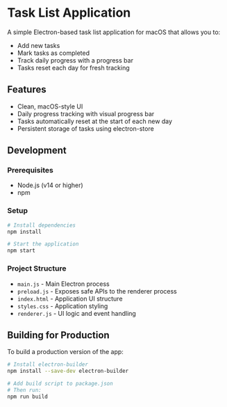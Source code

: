 # Task List Application

A simple Electron-based task list application for macOS that allows you to:
- Add new tasks
- Mark tasks as completed
- Track daily progress with a progress bar
- Tasks reset each day for fresh tracking

## Features

- Clean, macOS-style UI
- Daily progress tracking with visual progress bar
- Tasks automatically reset at the start of each new day
- Persistent storage of tasks using electron-store

## Development

### Prerequisites

- Node.js (v14 or higher)
- npm

### Setup

```bash
# Install dependencies
npm install

# Start the application
npm start
```

### Project Structure

- `main.js` - Main Electron process
- `preload.js` - Exposes safe APIs to the renderer process
- `index.html` - Application UI structure
- `styles.css` - Application styling
- `renderer.js` - UI logic and event handling

## Building for Production

To build a production version of the app:

```bash
# Install electron-builder
npm install --save-dev electron-builder

# Add build script to package.json
# Then run:
npm run build
```
